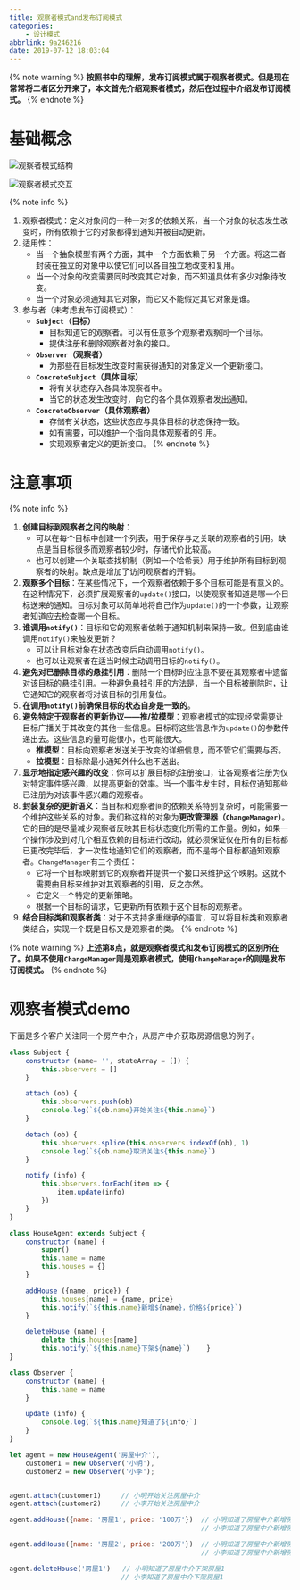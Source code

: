 ```yaml
---
title: 观察者模式and发布订阅模式
categories:
    - 设计模式
abbrlink: 9a246216
date: 2019-07-12 18:03:04
---
```


{% note warning %}
**按照书中的理解，发布订阅模式属于观察者模式。但是现在常常将二者区分开来了，本文首先介绍观察者模式，然后在过程中介绍发布订阅模式。**
{% endnote %}

# 基础概念

![观察者模式结构](https://blog-images-1258719270.cos.ap-shanghai.myqcloud.com/%E8%AE%BE%E8%AE%A1%E6%A8%A1%E5%BC%8F/%E8%A7%82%E5%AF%9F%E8%80%85%E6%A8%A1%E5%BC%8F/%E8%A7%82%E5%AF%9F%E8%80%85%E6%A8%A1%E5%BC%8F%E7%BB%93%E6%9E%84.png)

![观察者模式交互](https://blog-images-1258719270.cos.ap-shanghai.myqcloud.com/%E8%AE%BE%E8%AE%A1%E6%A8%A1%E5%BC%8F/%E8%A7%82%E5%AF%9F%E8%80%85%E6%A8%A1%E5%BC%8F/%E8%A7%82%E5%AF%9F%E8%80%85%E6%A8%A1%E5%BC%8F%E4%BA%A4%E4%BA%92.png)

{% note info %}
1. 观察者模式：定义对象间的一种一对多的依赖关系，当一个对象的状态发生改变时，所有依赖于它的对象都得到通知并被自动更新。
2. 适用性：
    - 当一个抽象模型有两个方面，其中一个方面依赖于另一个方面。将这二者封装在独立的对象中以使它们可以各自独立地改变和复用。
    - 当一个对象的改变需要同时改变其它对象，而不知道具体有多少对象待改变。
    - 当一个对象必须通知其它对象，而它又不能假定其它对象是谁。
3. 参与者（未考虑发布订阅模式）：
    - **`Subject`（目标）**
        - 目标知道它的观察者。可以有任意多个观察者观察同一个目标。
        - 提供注册和删除观察者对象的接口。
    - **`Observer`（观察者）**
        - 为那些在目标发生改变时需获得通知的对象定义一个更新接口。
    - **`ConcreteSubject`（具体目标）**
        - 将有关状态存入各具体观察者中。
        - 当它的状态发生改变时，向它的各个具体观察者发出通知。
    - **`ConcreteObserver`（具体观察者）**
        - 存储有关状态，这些状态应与具体目标的状态保持一致。
        - 如有需要，可以维护一个指向具体观察者的引用。
        - 实现观察者定义的更新接口。
{% endnote %}

# 注意事项

{% note info %}
1. **创建目标到观察者之间的映射**：
    - 可以在每个目标中创建一个列表，用于保存与之关联的观察者的引用。缺点是当目标很多而观察者较少时，存储代价比较高。
    - 也可以创建一个关联查找机制（例如一个哈希表）用于维护所有目标到观察者的映射。缺点是增加了访问观察者的开销。
2. **观察多个目标**：在某些情况下，一个观察者依赖于多个目标可能是有意义的。在这种情况下，必须扩展观察者的`update()`接口，以使观察者知道是哪一个目标送来的通知。目标对象可以简单地将自己作为`update()`的一个参数，让观察者知道应去检查哪一个目标。
3. **谁调用`notify()`**：目标和它的观察者依赖于通知机制来保持一致。但到底由谁调用`notify()`来触发更新？
    - 可以让目标对象在状态改变后自动调用`notify()`。
    - 也可以让观察者在适当时候主动调用目标的`notify()`。
4. **避免对已删除目标的悬挂引用**：删除一个目标时应注意不要在其观察者中遗留对该目标的悬挂引用。一种避免悬挂引用的方法是，当一个目标被删除时，让它通知它的观察者将对该目标的引用复位。
5. **在调用`notify()`前确保目标的状态自身是一致的**。
6. **避免特定于观察者的更新协议——推/拉模型**：观察者模式的实现经常需要让目标广播关于其改变的其他一些信息。目标将这些信息作为`update()`的参数传递出去。这些信息的量可能很小，也可能很大。
    - **推模型**：目标向观察者发送关于改变的详细信息，而不管它们需要与否。
    - **拉模型**：目标除最小通知外什么也不送出。
7. **显示地指定感兴趣的改变**：你可以扩展目标的注册接口，让各观察者注册为仅对特定事件感兴趣，以提高更新的效率。当一个事件发生时，目标仅通知那些已注册为对该事件感兴趣的观察者。
8. **封装复杂的更新语义**：当目标和观察者间的依赖关系特别复杂时，可能需要一个维护这些关系的对象。我们称这样的对象为**更改管理器（`ChangeManager`）**。它的目的是尽量减少观察者反映其目标状态变化所需的工作量。例如，如果一个操作涉及到对几个相互依赖的目标进行改动，就必须保证仅在所有的目标都已更改完毕后，才一次性地通知它们的观察者，而不是每个目标都通知观察者。`ChangeManager`有三个责任：
    - 它将一个目标映射到它的观察者并提供一个接口来维护这个映射。这就不需要由目标来维护对其观察者的引用，反之亦然。
    - 它定义一个特定的更新策略。
    - 根据一个目标的请求，它更新所有依赖于这个目标的观察者。
9. **结合目标类和观察者类**：对于不支持多重继承的语言，可以将目标类和观察者类结合，实现一个既是目标又是观察者的类。
{% endnote %}

{% note warning %}
**上述第8点，就是观察者模式和发布订阅模式的区别所在了。如果不使用`ChangeManager`则是观察者模式，使用`ChangeManager`的则是发布订阅模式。**
{% endnote %}

# 观察者模式demo

下面是多个客户关注同一个房产中介，从房产中介获取房源信息的例子。

```js
class Subject {
    constructor (name= '', stateArray = []) {
        this.observers = []
    }

    attach (ob) {
        this.observers.push(ob)
        console.log(`${ob.name}开始关注${this.name}`)
    }

    detach (ob) {
        this.observers.splice(this.observers.indexOf(ob), 1)
        console.log(`${ob.name}取消关注${this.name}`)
    }

    notify (info) {
        this.observers.forEach(item => {
            item.update(info)
        })
    }
}

class HouseAgent extends Subject {
    constructor (name) {
        super()
        this.name = name
        this.houses = {}
    }

    addHouse ({name, price}) {
        this.houses[name] = {name, price}
        this.notify(`${this.name}新增${name}，价格${price}`)
    }

    deleteHouse (name) {
        delete this.houses[name]
        this.notify(`${this.name}下架${name}`)    }
}

class Observer {
    constructor (name) {
        this.name = name
    }

    update (info) {
        console.log(`${this.name}知道了${info}`)
    }
}

let agent = new HouseAgent('房屋中介'),
    customer1 = new Observer('小明'),
    customer2 = new Observer('小李');


agent.attach(customer1)     // 小明开始关注房屋中介
agent.attach(customer2)     // 小李开始关注房屋中介

agent.addHouse({name: '房屋1', price: '100万'})  // 小明知道了房屋中介新增房屋1，价格100万
                                                // 小李知道了房屋中介新增房屋1，价格100万

agent.addHouse({name: '房屋2', price: '200万'})  // 小明知道了房屋中介新增房屋2，价格200万
                                                // 小李知道了房屋中介新增房屋2，价格200万

agent.deleteHouse('房屋1')   // 小明知道了房屋中介下架房屋1
                            // 小李知道了房屋中介下架房屋1
```
